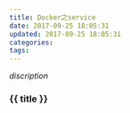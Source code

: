 ```yaml
---
title: Docker之service
date: 2017-09-25 18:05:31
updated: 2017-09-25 18:05:31
categories:
tags:
---
```


*discription*

### {{ title }}
